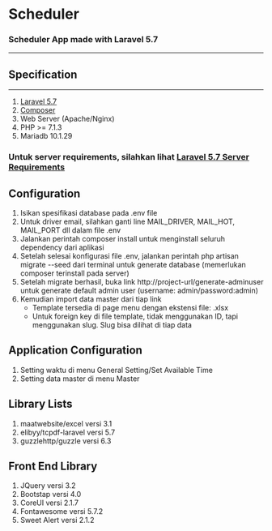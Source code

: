 # Scheduler

### Scheduler App made with Laravel 5.7
---
## Specification
---
1.  [Laravel 5.7](https://laravel.com/docs/5.7/installation)
2.  [Composer](https://getcomposer.org/download/)
3.  Web Server (Apache/Nginx)
3.  PHP >= 7.1.3
4.  Mariadb 10.1.29

### Untuk server requirements, silahkan lihat [Laravel 5.7 Server Requirements](https://laravel.com/docs/5.7/installation)

## Configuration
1.  Isikan spesifikasi database pada .env file
2.  Untuk driver email, silahkan ganti line MAIL_DRIVER, MAIL_HOT, MAIL_PORT dll dalam file .env
3.  Jalankan perintah composer install untuk menginstall seluruh dependency dari aplikasi
4.  Setelah selesai konfigurasi file .env, jalankan perintah php artisan migrate --seed dari terminal untuk generate database (memerlukan composer terinstall pada server)
5.  Setelah migrate berhasil, buka link http://project-url/generate-adminuser untuk generate default admin user (username: admin/password:admin)
6.  Kemudian import data master dari tiap link
    -   Template tersedia di page menu dengan ekstensi file: .xlsx
    -   Untuk foreign key di file template, tidak menggunakan ID, tapi menggunakan slug. Slug bisa dilihat di tiap data

## Application Configuration
1.  Setting waktu di menu General Setting/Set Available Time
2.  Setting data master di menu Master

## Library Lists
1.  maatwebsite/excel versi 3.1
3.  elibyy/tcpdf-laravel versi 5.7
4.  guzzlehttp/guzzle versi 6.3

## Front End Library
1.  JQuery versi 3.2
2.  Bootstap versi 4.0
3.  CoreUI versi 2.1.7
4.  Fontawesome versi 5.7.2
5.  Sweet Alert versi 2.1.2	